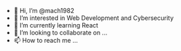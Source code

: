 - 👋 Hi, I’m @mach1982
- 👀 I’m interested in Web Development and Cybersecurity
- 🌱 I’m currently learning React
- 💞️ I’m looking to collaborate on ...
- 📫 How to reach me ...

<!---
mach1982/mach1982 is a ✨ special ✨ repository because its `README.md` (this file) appears on your GitHub profile.
You can click the Preview link to take a look at your changes.
--->
